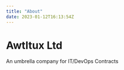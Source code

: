```yaml
---
title: "About"
date: 2023-01-12T16:13:54Z
---
```


# Awtltux Ltd
An umbrella company for IT/DevOps Contracts

